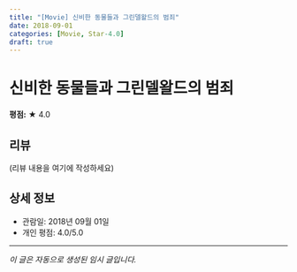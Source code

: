 ```yaml
---
title: "[Movie] 신비한 동물들과 그린델왈드의 범죄"
date: 2018-09-01
categories: [Movie, Star-4.0]
draft: true
---
```


# 신비한 동물들과 그린델왈드의 범죄

**평점:** ★ 4.0

## 리뷰

(리뷰 내용을 여기에 작성하세요)

## 상세 정보

- 관람일: 2018년 09월 01일
- 개인 평점: 4.0/5.0

---

*이 글은 자동으로 생성된 임시 글입니다.*
